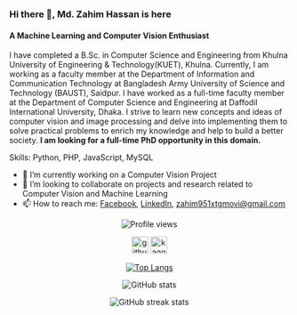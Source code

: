 ### Hi there 👋, Md. Zahim Hassan is here
#### A Machine Learning and Computer Vision Enthusiast 
I have completed a B.Sc. in Computer Science and Engineering from Khulna University of Engineering & Technology(KUET), Khulna. Currently, I am working as a faculty member at the Department of Information and Communication Technology at Bangladesh Army University of Science and Technology (BAUST), Saidpur. I have worked as a full-time faculty member at the Department of Computer Science and Engineering at Daffodil International University, Dhaka.  I strive to learn new concepts and ideas of computer vision and image processing and delve into implementing them to solve practical problems to enrich my knowledge and help to build a better society. **I am looking for a full-time PhD opportunity in this domain.**

Skills: Python, PHP, JavaScript, MySQL

- 🔭 I’m currently working on a Computer Vision Project 
- 👯 I’m looking to collaborate on projects and research related to Computer Vision and Machine Learning 
- 📫 How to reach me: [Facebook](https://www.facebook.com/https://www.facebook.com/zahim.hassan.1), [LinkedIn](https://www.linkedin.com/in/https://www.linkedin.com/in/md-zahim-hassan-25aa47187//), [zahim951xtgmovi@gmail.com]()
<div align='center'>

![Profile views](https://gpvc.arturio.dev/Kenshin-Keeps)

[<img src='https://cdn.jsdelivr.net/npm/simple-icons@3.0.1/icons/github.svg' alt='github' height='30'>](https://github.com/https://github.com/Kenshin-Keeps)   [<img src='https://cdn.jsdelivr.net/npm/simple-icons@3.0.1/icons/kaggle.svg' alt='kaggle' height='30'>](https://www.kaggle.com/zahimhassan)
  
[![Top Langs](https://github-readme-stats.vercel.app/api/top-langs/?username=Kenshin-Keeps&theme=dark&layout=compact)](https://github.com/anuraghazra/github-readme-stats)

![GitHub stats](https://github-readme-stats.vercel.app/api?username=Kenshin-Keeps&show_icons=true&theme=dark)  

![GitHub streak stats](https://github-readme-streak-stats.herokuapp.com/?user=Kenshin-Keeps&theme=dark)
